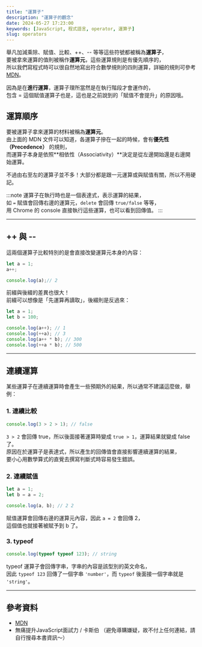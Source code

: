```yaml
---
title: "運算子"
description: "運算子的觀念"
date: 2024-05-27 17:23:00
keywords: [JavaScript, 程式語言, operator, 運算子]
slug: operators
---
```



舉凡加減乘除、賦值、比較、++、-- 等等這些符號都被稱為**運算子**，  
要被拿來運算的值則被稱作**運算元**，這些運算規則是有優先順序的，  
所以我們寫程式時可以很自然地寫出符合數學規則的四則運算，詳細的規則可參考 [MDN](https://developer.mozilla.org/zh-TW/docs/Web/JavaScript/Reference/Operators/Operator_precedence)。  

因為是在**進行運算**，運算子理所當然是在執行階段才會運作的，  
包含 = 這個賦值運算子也是，這也是之前說到的「賦值不會提升」的原因哦。

## 運算順序

要被運算子拿來運算的材料被稱為**運算元**。  
由上面的 MDN 文件可以知道，各運算子摻在一起的時候，會有**優先性（Precedence）** 的規則，  
而運算子本身是依照**相依性（Associativity）**決定是從左邊開始還是右邊開始運算。

不過由右至左的運算子並不多！大部分都是跟一元運算或與賦值有關，所以不用硬記。  

:::note
運算子在執行時也是一個表達式，表示運算的結果，  
如 `=` 賦值會回傳右邊的運算元，`delete` 會回傳 `true/false` 等等，  
用 Chrome 的 console 直接執行這些運算，也可以看到回傳值。
:::

---
## ++ 與 --

這兩個運算子比較特別的是會直接改變運算元本身的內容：

```js
let a = 1;
a++;

console.log(a);// 2
```

前綴與後綴的差異也很大！  
前綴可以想像是「先運算再讀取」，後綴則是反過來：

```js
let a = 1;
let b = 100;

console.log(a++); // 1
console.log(++a); // 3
console.log(a++ * b); // 300 
console.log(++a * b); // 500
```
---

## 連續運算

某些運算子在連續運算時會產生一些預期外的結果，所以通常不建議這麼做，舉例：

### 1. 連續比較

```js
console.log(3 > 2 > 1); // false
```

`3 > 2` 會回傳 true，所以後面接著運算時變成 `true > 1`，運算結果就變成 false 了。  
原因在於運算子是表達式，所以產生的回傳值會直接影響連續運算的結果，  
要小心用數學算式的直覺去撰寫判斷式時容易發生錯誤。

### 2. 連續賦值

```js
let a = 1;
let b = a = 2;

console.log(a, b); // 2 2
```

賦值運算會回傳右邊的運算元內容，因此 `a = 2` 會回傳 2，  
這個值也就接著被賦予到 b 了。

### 3. typeof

```js
console.log(typeof typeof 123); // string
```

typeof 運算子會回傳字串，字串的內容是該型別的英文命名，  
因此 `typeof 123` 回傳了一個字串 `'number'`，而 `typeof` 後面接一個字串就是 `'string'`。

---
## 參考資料

-  [MDN](https://developer.mozilla.org/zh-TW/docs/Web/JavaScript/Reference/Operators/Operator_precedence)
- 無痛提升JavaScript面試力 / 卡斯伯
（避免導購嫌疑，故不付上任何連結，請自行搜尋本書資訊～）